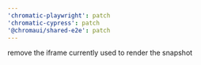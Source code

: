 ```yaml
---
'chromatic-playwright': patch
'chromatic-cypress': patch
'@chromaui/shared-e2e': patch
---
```


remove the iframe currently used to render the snapshot
